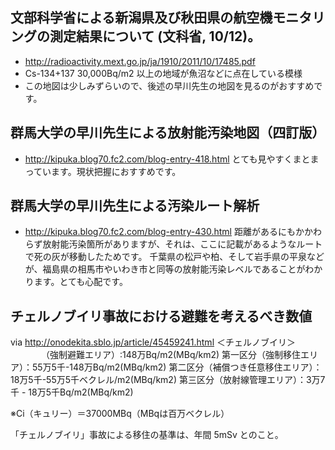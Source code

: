 ## 文部科学省による新潟県及び秋田県の航空機モニタリングの測定結果について (文科省, 10/12)。


* http://radioactivity.mext.go.jp/ja/1910/2011/10/17485.pdf
* Cs-134+137 30,000Bq/m2 以上の地域が魚沼などに点在している模様
* この地図は少しみずらいので、後述の早川先生の地図を見るのがおすすめです。


## 群馬大学の早川先生による放射能汚染地図（四訂版）


* http://kipuka.blog70.fc2.com/blog-entry-418.html
とても見やすくまとまっています。現状把握におすすめです。


## 群馬大学の早川先生による汚染ルート解析


* http://kipuka.blog70.fc2.com/blog-entry-430.html
距離があるにもかかわらず放射能汚染箇所がありますが、それは、ここに記載があるようなルートで死の灰が移動したためです。
千葉県の松戸や柏、そして岩手県の平泉などが、福島県の相馬市やいわき市と同等の放射能汚染レベルであることがわかります。とても心配です。


## チェルノブイリ事故における避難を考えるべき数値

via http://onodekita.sblo.jp/article/45459241.html
＜チェルノブイリ＞
　　　　（強制避難エリア）:148万Bq/m2(MBq/km2)
第一区分（強制移住エリア）：55万5千-148万Bq/m2(MBq/km2)
第二区分（補償つき任意移住エリア）：18万5千-55万5千ベクレル/m2(MBq/km2)
第三区分（放射線管理エリア）：3万7千 - 18万5千Bq/m2(MBq/km2)

※Ci（キュリー）＝37000MBq（MBqは百万ベクレル）

「チェルノブイリ」事故による移住の基準は、年間 5mSv とのこと。



